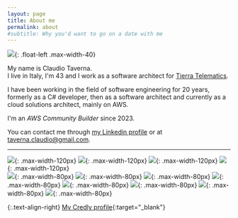 ```yaml
---
layout: page
title: About me
permalink: about
#subtitle: Why you'd want to go on a date with me
---
```


![](/assets/img/about/me.png){: .float-left .max-width-40}

My name is Claudio Taverna.  
I live in Italy, I'm 43 and I work as a software architect for [Tierra Telematics](https://www.tierratelematics.com/).

I have been working in the field of software engineering for 20 years, formerly as a C# developer, then as a software architect and currently as a cloud solutions architect, mainly on AWS.

I'm an *AWS Community Builder* since 2023.

You can contact me through [my Linkedin profile](https://www.linkedin.com/in/claudio-taverna/) or at [taverna.claudio@gmail.com](mailto:taverna.claudio@gmail.com).

--- 

![](https://images.credly.com/size/220x220/images/0e284c3f-5164-4b21-8660-0d84737941bc/image.png){: .max-width-120px}
![](https://images.credly.com/size/220x220/images/b9feab85-1a43-4f6c-99a5-631b88d5461b/image.png){: .max-width-120px}
![](https://images.credly.com/size/220x220/images/f0d3fbb9-bfa7-4017-9989-7bde8eaf42b1/image.png){: .max-width-120px}
![](https://images.credly.com/size/220x220/images/be8fcaeb-c769-4858-b567-ffaaa73ce8cf/image.png){: .max-width-120px}  
![](https://images.credly.com/size/220x220/images/ec621e2a-c8f0-4459-806c-ae11829d372a/image.png){: .max-width-80px}
![](https://images.credly.com/size/220x220/images/519a6dba-f145-4c1a-85a2-1d173d6898d9/image.png){: .max-width-80px}
![](https://images.credly.com/size/220x220/images/4163dc96-eec3-49c2-87b3-6a98172e160c/image.png){: .max-width-80px}
![](https://images.credly.com/size/220x220/images/e07c6cc4-b737-4d7e-8ce8-66b6b7a60367/image.png){: .max-width-80px}
![](https://images.credly.com/size/220x220/images/100511fc-a919-4c0c-b313-7f49b6d09ef6/image.png){: .max-width-80px}
![](https://images.credly.com/size/220x220/images/bd6f25a2-b7ac-4b4c-ae4c-887864ba105e/image.png){: .max-width-80px}
![](https://images.credly.com/size/220x220/images/a894153e-1762-4870-83b9-150ff294d7fb/image.png){: .max-width-80px}
![](https://images.credly.com/size/220x220/images/4c6a3c3a-e1dd-46f7-bcaf-cc69b817042e/image.png){: .max-width-80px}

{:.text-align-right}
[My Credly profile](https://www.credly.com/users/claudio-taverna/badges){:target="_blank"}
